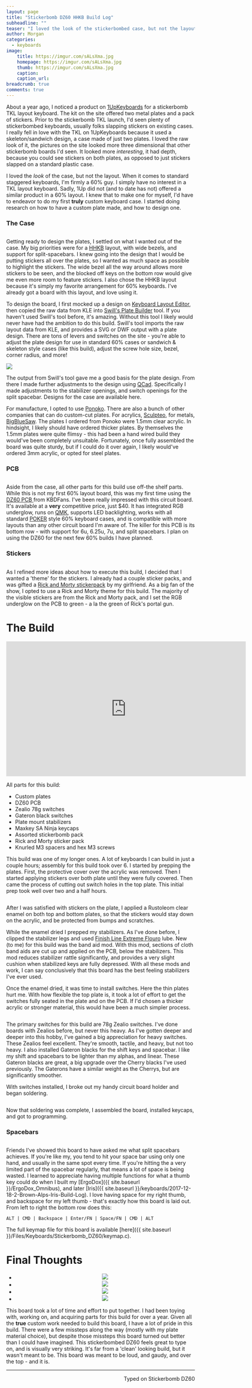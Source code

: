 ```yaml
---
layout: page
title: "Stickerbomb DZ60 HHKB Build Log"
subheadline: ""
teaser: "I loved the look of the stickerbombed case, but not the layout. I'm firmly a 60% guy, I simply didn't have interest in a TKL layout board. I knew that to make one for myself, and to have the HHKB layout I love, I'd have to endeavor to build my first truly custom keyboard case."
author: Morgan
categories:
  - keyboards
image:
    title: https://imgur.com/sALsXma.jpg
    homepage: https://imgur.com/sALsXma.jpg
    thumb: https://imgur.com/sALsXma.jpg
    caption:
    caption_url:
breadcrumb: true
comments: true
---
```


About a year ago, I noticed a product on [1UpKeyboards](https://1upkeyboards.com/diy-tkl-2-plate-ss-sticker-kit.html) for a stickerbomb TKL layout keyboard. The kit on the site offered two metal plates and a pack of stickers. Prior to the stickerbomb TKL launch, I'd seen plenty of stickerbombed keyboards, usually folks slapping stickers on existing cases. I really fell in love with the TKL on 1UpKeyboards because it used a skeleton/sandwich design, a case made of just two plates. I loved the raw look of it, the pictures on the site looked more three dimensional that other stickerbomb boards I'd seen. It looked more _interesting_, it had depth, because you could see stickers on both plates, as opposed to just stickers slapped on a standard plastic case.

I loved the _look_ of the case, but not the layout. When it comes to standard staggered keyboards, I'm firmly a 60% guy. I simply have no interest in a TKL layout keyboard. Sadly, 1Up did not (and to date has not) offered a similar product in a 60% layout. I knew that to make one for myself, I'd have to endeavor to do my first **truly** custom keyboard case. I started doing research on how to have a custom plate made, and how to design one.

### The Case

<center>
<a href="https://imgur.com/aixKgw3.jpg" data-fancybox>
	<img src="https://imgur.com/aixKgw3.jpg" alt="" />
</a></center>

Getting ready to design the plates, I settled on what I wanted out of the case. My big priorities were for a [HHKB](https://en.wikipedia.org/wiki/Happy_Hacking_Keyboard) layout, with wide bezels, and support for split-spacebars. I knew going into the design that I would be putting stickers all over the plates, so I wanted as much space as possible to highlight the stickers. The wide bezel all the way around allows more stickers to be seen, and the blocked off keys on the bottom row would give me even more room to feature stickers. I also chose the HHKB layout because it's simply my favorite arrangement for 60% keyboards. I've already got a board with this layout, and love using it.

To design the board, I first mocked up a design on [Keyboard Layout Editor](http://www.keyboard-layout-editor.com/), then copied the raw data from KLE into [Swill's Plate Builder](http://builder.swillkb.com/) tool. If you haven't used Swill's tool before, it's amazing. Without this tool I likely would never have had the ambition to do this build. Swill's tool imports the raw layout data from KLE, and provides a SVG or DWF output with a plate design. There are tons of levers and switches on the site - you're able to adjust the plate design for use in standard 60% cases or sandwich & skeleton style cases (like this build), adjust the screw hole size, bezel, corner radius, and more!

![](https://imgur.com/iQGXhSJ.jpg)

The output from Swill's tool gave me a good basis for the plate design. From there I made further adjustments to the design using [QCad](https://qcad.org/en/). Specifically I made adjustments to the stabilizer openings, and switch openings for the split spacebar. Designs for the case are available here.

For manufacture, I opted to use [Ponoko](https://www.ponoko.com/). There are also a bunch of other companies that can do custom-cut plates. For acrylics, [Sculpteo](https://www.sculpteo.com/en/), for metals, [BigBlueSaw](http://www.bigbluesaw.com/). The plates I ordered from Ponoko were 1.5mm clear acrylic. In hindsight, I likely should have ordered thicker plates. By themselves the 1.5mm plates were quite flimsy - this had been a hand wired build they would've been completely unsuitable. Fortunately, once fully assembled the board was quite sturdy, but if I could do it over again, I likely would've ordered 3mm acrylic, or opted for steel plates.

### PCB

<center>
<a href="https://imgur.com/vVGwyHo.jpg" data-fancybox>
	<img src="https://imgur.com/vVGwyHo.jpg" alt="" />
</a></center>


Aside from the case, all other parts for this build use off-the shelf parts. While this is not my first 60% layout board, this was my first time using the [DZ60 PCB ](https://kbdfans.myshopify.com/products/dz60-60-pcb) from KBDFans. I've been really impressed with this circuit board. It's available at a **very** competitive price, just $40. It has integrated RGB underglow, runs on [QMK](http://qmk.fm/), supports LED backlighting, works with all standard [POKER](https://deskthority.net/wiki/Vortex_Pok3r) style 60% keyboard cases, and is compatible with more layouts than any other circuit board I'm aware of. The killer for this PCB is its bottom row - with support for 6u, 6.25u, 7u, and split spacebars. I plan on using the DZ60 for the next few 60% builds I have planned.

### Stickers

<center>
<a href="https://imgur.com/gZb241r.jpg" data-fancybox>
	<img src="https://imgur.com/gZb241r.jpg" alt="" />
</a></center>

As I refined more ideas about how to execute this build, I decided that I wanted a 'theme' for the stickers. I already had a couple sticker packs, and was gifted a [Rick and Morty stickerpack](http://amzn.to/2r0wjpg) by my girlfriend. As a big fan of the show, I opted to use a Rick and Morty theme for this build. The majority of the visible stickers are from the Rick and Morty pack, and I set the RGB underglow on the PCB to green - a la the green of Rick's portal gun.

# The Build

<div class="video-responsive">
    <iframe width="640" height="360" src="http://www.youtube.com/embed/C5t-wfHaxUs" frameborder="0" allowfullscreen></iframe>
</div>

All parts for this build:

+ Custom plates
+ DZ60 PCB
+ Zealio 78g switches
+ Gateron black switches
+ Plate mount stabilizers
+ Maxkey SA Ninja keycaps
+ Assorted stickerbomb pack
+ Rick and Morty sticker pack
+ Knurled M3 spacers and hex M3 screws

This build was one of my longer ones. A lot of keyboards I can build in just a couple hours; assembly for this build took over 6. I started by prepping the plates. First, the protective cover over the acrylic was removed. Then I started applying stickers over both plate until they were fully covered. Then came the process of cutting out switch holes in the top plate. This initial prep took well over two and a half hours.

<center>
<a href="https://imgur.com/RtNXFFW.jpg" data-fancybox>
	<img src="https://imgur.com/RtNXFFW.jpg" alt="" />
</a></center>

After I was satisfied with stickers on the plate, I applied a Rustoleom clear enamel on both top and bottom plates, so that the stickers would stay down on the acrylic, and be protected from bumps and scratches.

While the enamel dried I prepped my stabilizers. As I've done before, I clipped the stabilizer legs and used [Finish Line Extreme Flouro](http://amzn.to/2D3lIvj) lube. New (to me) for this build was the band aid mod. With this mod, sections of cloth band aids are cut up and applied on the PCB, below the stabilizers. This mod reduces stabilizer rattle significantly, and provides a very slight cushion when stabilized keys are fully depressed. With all these mods and work, I can say conclusively that this board has the best feeling stabilizers I've ever used.

Once the enamel dried, it was time to install switches. Here the thin plates hurt me. With how flexible the top plate is, it took a lot of effort to get the switches fully seated in the plate and on the PCB. If I'd chosen a thicker acrylic or stronger material, this would have been a much simpler process.

<center>
<a href="https://imgur.com/AeCJcv0.jpg" data-fancybox>
	<img src="https://imgur.com/AeCJcv0.jpg" alt="" />
</a></center>

The primary switches for this build are 78g Zealio switches. I've done boards with Zealios before, but never this heavy. As I've gotten deeper and deeper into this hobby, I've gained a big appreciation for heavy switches. These Zealios feel excellent. They're smooth, tactile, and heavy, but not too heavy. I also installed Gateron blacks for the shift keys and spacebar. I like my shift and spacebars to be lighter than my alphas, and linear. These Gateron blacks are great, a big upgrade over the Cherry blacks I've used previously. The Gaterons have a similar weight as the Cherrys, but are significantly smoother.

With switches installed, I broke out my handy circuit board holder and began soldering.

<center>
<a href="https://imgur.com/VMGf3WM.jpg" data-fancybox>
	<img src="https://imgur.com/VMGf3WM.jpg" alt="" />
</a></center>

Now that soldering was complete, I assembled the board, installed keycaps, and got to programming.

### Spacebars

<center>
<a href="https://imgur.com/pMx1Ndo.jpg" data-fancybox>
	<img src="https://imgur.com/pMx1Ndo.jpg" alt="" />
</a></center>

Friends I've showed this board to have asked me what split spacebars achieves. If you're like my, you tend to hit your space bar using only one hand, and usually in the same spot every time. If you're hitting the a very limited part of the spacebar regularly, that means a lot of space is being wasted. I learned to appreciate having multiple functions for what a thumb key could do when I built my [ErgoDox]({{ site.baseurl }}/ErgoDox_Omnibus), and later [Iris]({{ site.baseurl }}/keyboards/2017-12-18-2-Brown-Alps-Iris-Build-Log). I love having space for my right thumb, and backspace for my left thumb - that's exactly how this board is laid out. From left to right the bottom row does this:

``` ALT | CMD | Backspace | Enter/FN | Space/FN | CMD | ALT ```

The full keymap file for this board is available [here]({{ site.baseurl }}/Files/Keyboards/Stickerbomb_DZ60/keymap.c).

# Final Thoughts

<center><ul class="clearing-thumbs small-block-grid-4" data-clearing>
  <li><a href="https://imgur.com/sALsXma.jpg"><img data-caption="" src="https://imgur.com/sALsXma.jpg"></a></li>
  <li><a href="https://imgur.com/BH8sDn6.jpg"><img data-caption="" src="https://imgur.com/BH8sDn6.jpg"></a></li>
  <li><a href="https://imgur.com/Fnzl8l1.jpg"><img data-caption="" src="https://imgur.com/Fnzl8l1.jpg"></a></li>
  <li><a href="https://imgur.com/N5Mjj95.jpg"><img data-caption="" src="https://imgur.com/N5Mjj95.jpg"></a></li>      
</ul></center>

This board took a lot of time and effort to put together. I had been toying with, working on, and acquiring parts for this build for over a year. Given all the **true** custom work needed to build this board, I have a lot of pride in this build. There were a few missteps along the way (mostly with my plate material choice), but despite those missteps this board turned out better than I could have imagined. This stickerbombed DZ60 feels great to type on, and is visually very striking. It's far from a 'clean' looking build, but it wasn't meant to be. This board was meant to be loud, and gaudy, and over the top - and it is.


---
<p align="right">Typed on Stickerbomb DZ60</p>
